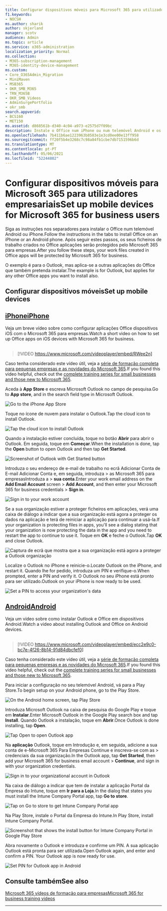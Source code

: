 ```yaml
---
title: Configurar dispositivos móveis para Microsoft 365 para utilizadores empresariais
f1.keywords:
- NOCSH
ms.author: sharik
author: skjerland
manager: scotv
audience: Admin
ms.topic: article
ms.service: o365-administration
localization_priority: Normal
ms.collection:
- M365-subscription-management
- M365-identity-device-management
ms.custom:
- Core_O365Admin_Migration
- MiniMaven
- MSB365
- OKR_SMB_M365
- TRN_M365B
- OKR_SMB_Videos
- AdminSurgePortfolio
- okr_smb
search.appverid:
- BCS160
- MET150
ms.assetid: d868561b-d340-4c04-a973-e2575d7f09bc
description: Instale o Office num iPhone ou num telemóvel Android e os seus ficheiros de trabalho Office aplicações serão protegidos pelo Microsoft 365 para empresas.
ms.openlocfilehash: 7b411b6ae1223963b8583e1e3cd0ee00e13ff958
ms.sourcegitcommit: ff20f5b4e3268c7c98a84fb1cbe7db7151596b6d
ms.translationtype: MT
ms.contentlocale: pt-PT
ms.lasthandoff: 05/06/2021
ms.locfileid: "52244802"
---
```

# <a name="set-up-mobile-devices-for-microsoft-365-for-business-users"></a><span data-ttu-id="d4365-103">Configurar dispositivos móveis para Microsoft 365 para utilizadores empresariais</span><span class="sxs-lookup"><span data-stu-id="d4365-103">Set up mobile devices for Microsoft 365 for business users</span></span>

<span data-ttu-id="d4365-104">Siga as instruções nos separadores para instalar o Office num telemóvel Android ou iPhone.</span><span class="sxs-lookup"><span data-stu-id="d4365-104">Follow the instructions in the tabs to install Office on an iPhone or an Android phone.</span></span> <span data-ttu-id="d4365-105">Após seguir estes passos, os seus ficheiros de trabalho criados no Office aplicações serão protegidos pelo Microsoft 365 para empresas.</span><span class="sxs-lookup"><span data-stu-id="d4365-105">After you follow these steps, your work files created in Office apps will be protected by Microsoft 365 for business.</span></span>

<span data-ttu-id="d4365-106">O exemplo é para o Outlook, mas aplica-se a outras aplicações do Office que também pretenda instalar.</span><span class="sxs-lookup"><span data-stu-id="d4365-106">The example is for Outlook, but applies for any other Office apps you want to install also.</span></span>
  
## <a name="set-up-mobile-devices"></a><span data-ttu-id="d4365-107">Configurar dispositivos móveis</span><span class="sxs-lookup"><span data-stu-id="d4365-107">Set up mobile devices</span></span>

## <a name="iphone"></a>[<span data-ttu-id="d4365-108">iPhone</span><span class="sxs-lookup"><span data-stu-id="d4365-108">iPhone</span></span>](#tab/iPhone)
  
<span data-ttu-id="d4365-109">Veja um breve vídeo sobre como configurar aplicações Office dispositivos iOS com o Microsoft 365 para empresas.</span><span class="sxs-lookup"><span data-stu-id="d4365-109">Watch a short video on how to set up Office apps on iOS devices with Microsoft 365 for business.</span></span><br><br>

> [!VIDEO https://www.microsoft.com/videoplayer/embed/RWee2n] 

<span data-ttu-id="d4365-110">Caso tenha considerado este vídeo útil, veja a [série de formação completa para pequenas empresas e as novidades do Microsoft 365](../business-video/index.yml).</span><span class="sxs-lookup"><span data-stu-id="d4365-110">If you found this video helpful, check out the [complete training series for small businesses and those new to Microsoft 365](../business-video/index.yml).</span></span>

<span data-ttu-id="d4365-111">Aceda à **App Store** e escreva Microsoft Outlook no campo de pesquisa.</span><span class="sxs-lookup"><span data-stu-id="d4365-111">Go to **App store**, and in the search field type in Microsoft Outlook.</span></span>
  
![Go to the iPhone App Store](../media/886913de-76e5-4883-8ed0-4eb3ec06188f.png)
  
<span data-ttu-id="d4365-113">Toque no ícone de nuvem para instalar o Outlook.</span><span class="sxs-lookup"><span data-stu-id="d4365-113">Tap the cloud icon to install Outlook.</span></span>
  
![Tap the cloud icon to install Outlook](../media/665e1620-948a-4ab8-b914-dca49530142c.png)
  
<span data-ttu-id="d4365-115">Quando a instalação estiver concluída, toque no botão **Abrir** para abrir o Outlook. Em seguida, toque em **Começar**.</span><span class="sxs-lookup"><span data-stu-id="d4365-115">When the installation is done, tap the **Open** button to open Outlook and then tap **Get Started**.</span></span>
  
![Screenshot of Outlook with Get Started button](../media/005bedec-ae50-4d75-b3bb-e7cef9e2561c.png)
  
<span data-ttu-id="d4365-117">Introduza o seu  endereço de e-mail de trabalho no ecrã Adicionar Conta de E-mail Adicionar Conta e, em seguida, introduza \> as Microsoft 365 para empresasIntroduza a \> **sua conta**.</span><span class="sxs-lookup"><span data-stu-id="d4365-117">Enter your work email address on the **Add Email Account** screen \> **Add Account**, and then enter your Microsoft 365 for business credentials \> **Sign in**.</span></span>
  
![Sign in to your work account](../media/3cef1fb5-7bec-4d3d-8542-872b731ce19f.png)
  
<span data-ttu-id="d4365-119">Se a sua organização estiver a proteger ficheiros em aplicações, verá uma caixa de diálogo a indicar que a sua organização está agora a proteger os dados na aplicação e terá de reiniciar a aplicação para continuar a usá-la.</span><span class="sxs-lookup"><span data-stu-id="d4365-119">If your organization is protecting files in apps, you'll see a dialog stating that your organization is now protecting the data in the app and you need to restart the app to continue to use it.</span></span> <span data-ttu-id="d4365-120">Toque em **OK** e feche o Outlook.</span><span class="sxs-lookup"><span data-stu-id="d4365-120">Tap **OK** and close Outlook.</span></span> 
  
![Captura de ecrã que mostra que a sua organização está agora a proteger a Outlook organização](../media/fb4c1c84-b1e9-42e1-8070-c13dcf79fb09.png)
  
<span data-ttu-id="d4365-122">Localize o Outlook no iPhone e reinicie-o.</span><span class="sxs-lookup"><span data-stu-id="d4365-122">Locate Outlook on the iPhone, and restart it.</span></span> <span data-ttu-id="d4365-123">Quando lhe for pedido, introduza um PIN e verifique-o.</span><span class="sxs-lookup"><span data-stu-id="d4365-123">When prompted, enter a PIN and verify it.</span></span> <span data-ttu-id="d4365-124">O Outlook no seu iPhone está pronto para ser utilizado.</span><span class="sxs-lookup"><span data-stu-id="d4365-124">Outlook on your iPhone is now ready to be used.</span></span>
  
![Set a PIN to access your organization's data](../media/64f2630b-3164-47a4-9dd6-ca0c29ed5fb3.png)
  
## <a name="android"></a>[<span data-ttu-id="d4365-126">Android</span><span class="sxs-lookup"><span data-stu-id="d4365-126">Android</span></span>](#tab/Android)
  
<span data-ttu-id="d4365-127">Veja um vídeo sobre como instalar Outlook e Office em dispositivos Android.</span><span class="sxs-lookup"><span data-stu-id="d4365-127">Watch a video about installing Outlook and Office on Android devices.</span></span><br><br>

> [!VIDEO https://www.microsoft.com/videoplayer/embed/ecc2e9c0-bc7e-4f26-8b14-91d84dbcfef0] 

<span data-ttu-id="d4365-128">Caso tenha considerado este vídeo útil, veja a [série de formação completa para pequenas empresas e as novidades do Microsoft 365](../business-video/index.yml).</span><span class="sxs-lookup"><span data-stu-id="d4365-128">If you found this video helpful, check out the [complete training series for small businesses and those new to Microsoft 365](../business-video/index.yml).</span></span>

<span data-ttu-id="d4365-129">Para iniciar a configuração no seu telemóvel Android, vá para a Play Store.</span><span class="sxs-lookup"><span data-stu-id="d4365-129">To begin setup on your Android phone, go to the Play Store.</span></span>
  
![On the Android home screen, tap Play Store](../media/93df88e7-c778-40e1-b35e-868ca6e97f6c.png)
  
<span data-ttu-id="d4365-131">Introduza Microsoft Outlook na caixa de pesquisa do Google Play e toque em **Instalar**.</span><span class="sxs-lookup"><span data-stu-id="d4365-131">Enter Microsoft Outlook in the Google Play search box and tap **Install**.</span></span> <span data-ttu-id="d4365-132">Quando Outlook a instalação, toque em **Abrir**.</span><span class="sxs-lookup"><span data-stu-id="d4365-132">Once Outlook is done installing, tap **Open**.</span></span>
  
![Tap Open to open Outlook app](../media/8b4c5937-8875-4b5a-a5b6-b8c6c9cd6240.png)
  
<span data-ttu-id="d4365-134">Na **aplicação** Outlook, toque em Introdução e, em seguida, adicione a sua conta de e-Microsoft 365 Para Empresas Continue e inscreva-se com as \> credenciais da sua organização.</span><span class="sxs-lookup"><span data-stu-id="d4365-134">In the Outlook app, tap **Get Started**, then add your Microsoft 365 for business email account \> **Continue**, and sign in with your organization credentials.</span></span>
  
![Sign in to your organizational account in Outlook](../media/18f67c66-4bab-4b99-94bd-080839312e29.png)
  
<span data-ttu-id="d4365-136">Na caixa de diálogo a indicar que tem de instalar a aplicação Portal da Empresa do Intune, toque em **Ir para a Loja**.</span><span class="sxs-lookup"><span data-stu-id="d4365-136">In the dialog that states you must install the Intune Company Portal app, tap **Go to store**.</span></span>
  
![Tap on Go to store to get Intune Company Portal app](../media/a702d712-5622-45dd-a511-b1adaee63071.png)
  
<span data-ttu-id="d4365-138">Na Play Store, instale o Portal da Empresa do Intune.</span><span class="sxs-lookup"><span data-stu-id="d4365-138">In Play Store, install Intune Company Portal.</span></span>
  
![Screenshot that shows the install button for Intune Company Portal in Google Play Store](../media/5e0408f2-3f37-44dd-80ed-13ca2ac6df0c.png)
  
<span data-ttu-id="d4365-p105">Abra novamente o Outlook e introduza e confirme um PIN. A sua aplicação Outlook está pronta para ser utilizada.</span><span class="sxs-lookup"><span data-stu-id="d4365-p105">Open Outlook again, and enter and confirm a PIN. Your Outlook app is now ready for use.</span></span>
  
![Set  PIN for Outlook app in Android](../media/edb91afb-f1ed-451a-bc6b-8ccba664e055.png)

## <a name="see-also"></a><span data-ttu-id="d4365-143">Consulte também</span><span class="sxs-lookup"><span data-stu-id="d4365-143">See also</span></span>

[<span data-ttu-id="d4365-144">Microsoft 365 vídeos de formação para empresas</span><span class="sxs-lookup"><span data-stu-id="d4365-144">Microsoft 365 for business training videos</span></span>](../business-video/index.yml)

---
